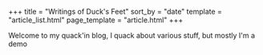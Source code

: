 +++
title = "Writings of Duck's Feet"
sort_by = "date"
template = "article_list.html"
page_template = "article.html"
+++

Welcome to my quack'in blog, I quack about various stuff, but mostly I'm a demo
